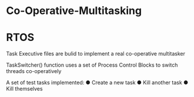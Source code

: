 # Co-Operative-Multitasking

# RTOS

Task Executive files are bulid to implement a real co-operative multitasker

TaskSwitcher() function uses a set of Process Control Blocks to switch threads co-operatively

A set of test tasks implemented:
● Create a new task 
● Kill another task 
● Kill themselves

